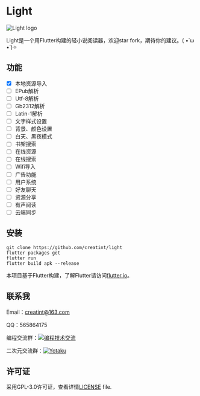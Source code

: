 # Light

![Light logo](https://user-images.githubusercontent.com/17924777/39092072-762deace-4636-11e8-8acd-447a03c7556e.png)

Light是一个用Flutter构建的轻小说阅读器，欢迎star fork，期待你的建议。( •̀ ω •́ )✧

## 功能

- [x] 本地资源导入
- [ ] EPub解析
- [ ] Utf-8解析
- [ ] Gb2312解析
- [ ] Latin-1解析
- [ ] 文字样式设置
- [ ] 背景、颜色设置
- [ ] 白天、黑夜模式
- [ ] 书架搜索
- [ ] 在线资源
- [ ] 在线搜索
- [ ] Wifi导入
- [ ] 广告功能
- [ ] 用户系统
- [ ] 好友聊天
- [ ] 资源分享
- [ ] 有声阅读
- [ ] 云端同步

## 安装
```
git clone https://github.com/creatint/light
flutter packages get
flutter run
flutter build apk --release
```
本项目基于Flutter构建，了解Flutter请访问[flutter.io](https://flutter.io/)。

## 联系我
Email：creatint@163.com

QQ：565864175

编程交流群：[![编程技术交流](https://pub.idqqimg.com/wpa/images/group.png)](//shang.qq.com/wpa/qunwpa?idkey=b34e5d3956950dc053efdd7aef63ef75151c01cfff48a951c8fc53d6349b454a)

二次元交流群：[![Yotaku](https://pub.idqqimg.com/wpa/images/group.png)](//shang.qq.com/wpa/qunwpa?idkey=2fea46b70c9a73fcbfedd08ee64ed9d6d8c554baa63dc2402082226675e825e7)


## 许可证
采用GPL-3.0许可证，查看详情[LICENSE](https://github.com/creatint/light/blob/master/LICENSE) file.
